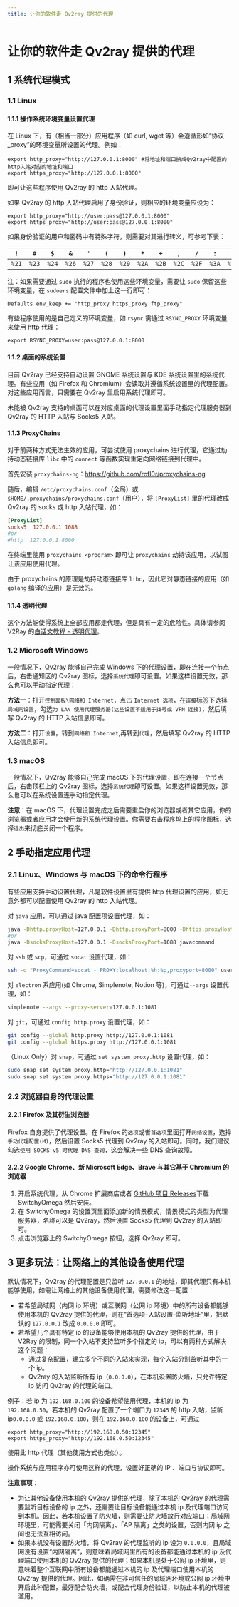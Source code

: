 ```yaml
---
title: 让你的软件走 Qv2ray 提供的代理
---
```


# 让你的软件走 Qv2ray 提供的代理

## 1 系统代理模式

### 1.1 Linux

#### 1.1.1 操作系统环境变量设置代理

在 Linux 下，有（相当一部分）应用程序（如 curl, wget 等）会遵循形如“协议_proxy”的环境变量所设置的代理。例如：

```shell
export http_proxy="http://127.0.0.1:8000" #将地址和端口换成Qv2ray中配置的http入站对应的地址和端口
export https_proxy="http://127.0.0.1:8000"
```

即可让这些程序使用 Qv2ray 的 http 入站代理。

如果 Qv2ray 的 http 入站代理启用了身份验证，则相应的环境变量应设为：

```shell
export http_proxy="http://user:pass@127.0.0.1:8000"
export https_proxy="http://user:pass@127.0.0.1:8000"
```

如果身份验证的用户和密码中有特殊字符，则需要对其进行转义，可参考下表：

| `!`   | `#`   | `$`   | `&`   | `'`   | `(`   | `)`   | `*`   | `+`   | `,`   | `/`   | `:`   | `;`   | `=`   | `?`   | `@`   | `[`   | `]`   |
| ----- | ----- | ----- | ----- | ----- | ----- | ----- | ----- | ----- | ----- | ----- | ----- | ----- | ----- | ----- | ----- | ----- | ----- |
| `%21` | `%23` | `%24` | `%26` | `%27` | `%28` | `%29` | `%2A` | `%2B` | `%2C` | `%2F` | `%3A` | `%3B` | `%3D` | `%3F` | `%40` | `%5B` | `%5D` |

注：如果需要通过 `sudo` 执行的程序也使用这些环境变量，需要让 `sudo` 保留这些环境变量，在 `sudoers` 配置文件中加上这一行即可：

```
Defaults env_keep += "http_proxy https_proxy ftp_proxy"
```

有些程序使用的是自己定义的环境变量，如 `rsync` 需通过 `RSYNC_PROXY` 环境变量来使用 http 代理：

```
export RSYNC_PROXY=user:pass@127.0.0.1:8000
```

#### 1.1.2 桌面的系统设置

目前 Qv2ray 已经支持自动设置 GNOME 系统设置与 KDE 系统设置里的系统代理。有些应用（如 Firefox 和 Chromium）会读取并遵循系统设置里的代理配置。对这些应用而言，只需要在 Qv2ray 里启用系统代理即可。

未能被 Qv2ray 支持的桌面可以在对应桌面的代理设置里面手动指定代理服务器到 Qv2ray 的 HTTP 入站与 Socks5 入站。

#### 1.1.3 ProxyChains

对于前两种方式无法生效的应用，可尝试使用 proxychains 进行代理，它通过劫持动态链接库 `libc` 中的 `connect` 等函数实现重定向网络链接到代理中。

首先安装 `proxychains-ng`：https://github.com/rofl0r/proxychains-ng

随后，编辑 `/etc/proxychains.conf`（全局）或`$HOME/.proxychains/proxychains.conf`（用户），将 `[ProxyList]` 里的代理改成 Qv2ray 的 socks 或 http 入站代理，如：

```conf
[ProxyList]
socks5  127.0.0.1 1088
#or
#http  127.0.0.1 8000
```

在终端里使用 `proxychains <program>` 即可让 `proxychains` 劫持该应用，以试图让该应用使用代理。

由于 proxychains 的原理是劫持动态链接库 `libc`，因此它对静态链接的应用（如 `golang` 编译的应用）是无效的。

#### 1.1.4 透明代理

这个方法能使得系统上全部应用都走代理，但是具有一定的危险性。具体请参阅 V2Ray 的[白话文教程 - 透明代理](https://guide.v2fly.org/app/transparent_proxy.html)。

### 1.2 Microsoft Windows

一般情况下，Qv2ray 能够自己完成 Windows 下的代理设置，即在连接一个节点后，右击通知区的 Qv2ray 图标，选择`系统代理`即可设置。如果这样设置无效，那么也可以手动指定代理：

**方法一**：打开`控制面板\网络和 Internet`，点击 `Internet 选项`，在`连接`标签下选择`局域网设置`，勾选`为 LAN 使用代理服务器(这些设置不适用于拨号或 VPN 连接)`，然后填写 Qv2ray 的 HTTP 入站信息即可。

**方法二**：打开`设置`，转到`网络和 Internet`,再转到`代理`，然后填写 Qv2ray 的 HTTP 入站信息即可。

### 1.3 macOS

一般情况下，Qv2ray 能够自己完成 macOS 下的代理设置，即在连接一个节点后，右击顶栏上的 Qv2ray 图标，选择`系统代理`即可设置。如果这样设置无效，那么也可以在系统设置连手动指定代理。

**注意**：在 macOS 下，代理设置完成之后需要重启你的浏览器或者其它应用，你的浏览器或者应用才会使用新的系统代理设置。你需要右击程序坞上的程序图标，选择`退出`来彻底关闭一个程序。

## 2 手动指定应用代理

### 2.1 Linux、Windows 与 macOS 下的命令行程序

有些应用支持手动设置代理，凡是软件设置里有提供 http 代理设置的应用，如无意外都可以配置使用 Qv2ray 的 http 入站代理。

对 `java` 应用，可以通过 java 配置项设置代理，如：

```bash
java -Dhttp.proxyHost=127.0.0.1 -Dhttp.proxyPort=8000 -Dhttps.proxyHost=127.0.0.1 -Dhttps.proxyPort=8000 javacommand
#or
java -DsocksProxyHost=127.0.0.1 -DsocksProxyPort=1088 javacommand
```

对 `ssh` 或 `scp`，可通过 `socat` 设置代理，如：

```bash
ssh -o "ProxyCommand=socat - PROXY:localhost:%h:%p,proxyport=8000" user@remotehost
```

对 `electron` 系应用(如 Chrome, Simplenote, Notion 等)，可通过`--args` 设置代理，如：

```bash
simplenote --args --proxy-server=127.0.0.1:1081
```

对 `git`，可通过 `config http.proxy` 设置代理，如：

```bash
git config --global http.proxy http://127.0.0.1:1081
git config --global https.proxy http://127.0.0.1:1081
```

（Linux Only）对 `snap`，可通过 `set system proxy.http` 设置代理，如：

```bash
sudo snap set system proxy.http="http://127.0.0.1:1081" 
sudo snap set system proxy.https="http://127.0.0.1:1081" 
```

### 2.2 浏览器自身的代理设置

#### 2.2.1 Firefox 及其衍生浏览器

Firefox 自身提供了代理设置。在 Firefox 的`选项`或者`首选项`里面打开`网络设置`，选择`手动代理配置(M)`，然后设置 Socks5 代理到 Qv2ray 的入站即可。同时，我们建议勾选`使用 SOCKS v5 时代理 DNS 查询`，这会解决一些 DNS 查询故障。

#### 2.2.2 Google Chrome、新 Microsoft Edge、Brave 与其它基于 Chromium 的浏览器

1. 开启系统代理，从 Chrome 扩展商店或者 [GitHub 项目 Releases](https://github.com/FelisCatus/SwitchyOmega/releases)下载 SwitchyOmega 然后安装。
2. 在 SwitchyOmega 的设置页里面添加新的情景模式，情景模式的类型为代理服务器，名称可以是 Qv2ray，然后设置 Socks5 代理到 Qv2ray 的入站即可。
3. 点击浏览器上的 SwitchyOmega 按钮，选择 Qv2ray 即可。

## 3 更多玩法：让网络上的其他设备使用代理

默认情况下，Qv2ray 的代理配置是只监听 `127.0.0.1` 的地址，即其代理只有本机能够使用，如需让网络上的其他设备使用代理，需要修改这一配置：

- 若希望局域网（内网 ip 环境）或互联网（公网 ip 环境）中的所有设备都能够使用本机的 Qv2ray 提供的代理，则在“首选项-入站设置-监听地址”里，把默认的 `127.0.0.1` 改成 `0.0.0.0` 即可。
- 若希望几个具有特定 ip 的设备能够使用本机的 Qv2ray 提供的代理，由于 V2Ray 的限制，同一个入站不支持监听多个指定的 ip，可以有两种方式解决这个问题：
  - 通过复杂配置，建立多个不同的入站来实现，每个入站分别监听其中的一个 ip。
  - Qv2ray 的入站监听所有 ip（`0.0.0.0`），在本机设置防火墙，只允许特定 ip 访问 Qv2ray 的代理的端口。

例子：若 ip 为 `192.168.0.100` 的设备希望使用代理，本机的 ip 为 `192.168.0.50`。若本机的 Qv2ray 配置了一个端口为 `12345` 的 http 入站，监听  ip`0.0.0.0` 或 `192.168.0.100`，则在 `192.168.0.100` 的设备上，可通过

```
export http_proxy="http://192.168.0.50:12345"
export https_proxy="http://192.168.0.50:12345"
```

使用此 http 代理（其他使用方式也类似）。

操作系统与应用程序亦可使用这样的代理，设置好正确的 IP 、端口与协议即可。

**注意事项**：

- 为让其他设备使用本机的 Qv2ray 提供的代理，除了本机的 Qv2ray 的代理需要监听目标设备的 ip 之外，还需要让目标设备能通过本机 ip 及代理端口访问到本机。因此，若本机设置了防火墙，则需要让防火墙放行对应端口；局域网环境里，可能需要关闭「内网隔离」、「AP 隔离」之类的设置，否则内网 ip 之间也无法互相访问。
- 如果本机没有设置防火墙，将 Qv2ray 的代理监听的 ip 设为 `0.0.0.0`，且局域网没有设置“内网隔离”，则意味着局域网里所有的设备都能通过本机的 ip 及代理端口使用本机的 Qv2ray 提供的代理；如果本机是处于公网 ip 环境里，则意味着整个互联网中所有设备都能通过本机的 ip 及代理端口使用本机的 Qv2ray 提供的代理。因此，如确需在非可信任的局域网环境或公网 ip 环境中开启此种配置，最好配合防火墙，或配合代理身份验证，以防止本机的代理被滥用。
